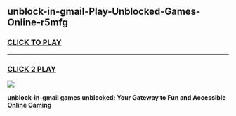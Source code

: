 
## unblock-in-gmail-Play-Unblocked-Games-Online-r5mfg
<h3>
<a href="https://premium76.site?title=unblock-in-gmail&ref=25A">CLICK TO PLAY</a></h3>
<hr>

<h3>
<a href="https://premium76.site?title=unblock-in-gmail&ref=25A">CLICK 2 PLAY</a>
  
</h3>

<a href="https://premium76.site?title=unblock-in-gmail&ref=25A"><img src="https://clearcache.store/games.png"></a>


**unblock-in-gmail games unblocked: Your Gateway to Fun and Accessible Online Gaming**
